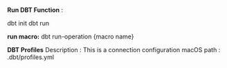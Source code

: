**Run DBT Function** :

dbt init
dbt run

**run macro:** dbt run-operation {macro name}

**DBT Profiles**
Description : This is a connection configuration
macOS path : .dbt/profiles.yml
